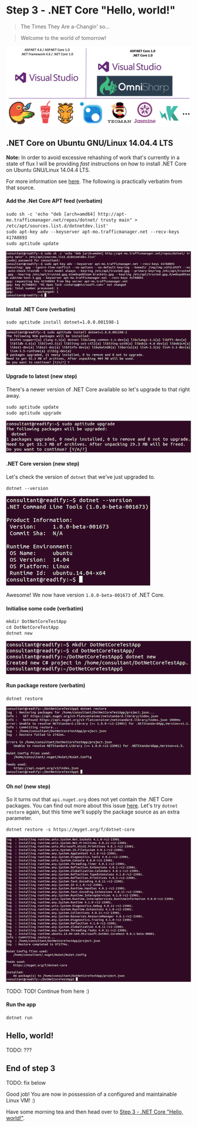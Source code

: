 # Step 3 - .NET Core "Hello, world!"

> The Times They Are a-Changin' so...

> Welcome to the world of tomorrow!

![1-dotnet-core-dev-stack](Step3/1-dotnet-core-dev-stack.png)

## .NET Core on Ubuntu GNU/Linux 14.04.4 LTS

__Note:__ In order to avoid excessive rehashing of work that's currently in a state of flux I will be providing _fast_ instructions on how to install .NET Core on Ubuntu GNU/Linux 14.04.4 LTS.

For more information see [here](http://dotnet.github.io/getting-started/). The following is practically verbatim from that source.

#### Add the .Net Core APT feed (verbatim)

```
sudo sh -c 'echo "deb [arch=amd64] http://apt-mo.trafficmanager.net/repos/dotnet/ trusty main" > /etc/apt/sources.list.d/dotnetdev.list'
sudo apt-key adv --keyserver apt-mo.trafficmanager.net --recv-keys 417A0893
sudo aptitude update
```

![2-add-dotnet-core-apt-feed](Step3/2-add-dotnet-core-apt-feed.png)

#### Install .NET Core (verbatim)

```
sudo aptitude install dotnet=1.0.0.001598-1
```

![3-install-dotnet-core](Step3/3-install-dotnet-core.png)

#### Upgrade to latest (new step)

There's a newer version of .NET Core available so let's upgrade to that right away.

```
sudo aptitude update
sudo aptitude upgrade
```

![4-upgrade-dotnet-core](Step3/4-upgrade-dotnet-core.png)

#### .NET Core version (new step)

Let's check the version of `dotnet` that we've just upgraded to.

```
dotnet --version
```

![5-check-dotnet-version](Step3/5-check-dotnet-version.png)

Awesome! We now have version `1.0.0-beta-001673` of .NET Core.

#### Initialise some code (verbatim)

```
mkdir DotNetCoreTestApp
cd DotNetCoreTestApp
dotnet new
```

![6-dotnet-new-project](Step3/6-dotnet-new-project.png)

#### Run package restore (verbatim)

```
dotnet restore
```

![7-dotnet-restore-fail](Step3/7-dotnet-restore-fail.png)

#### Oh no! (new step)

So it turns out that `api.nuget.org` does not yet contain the .NET Core packages. You can find out more about this issue [here](https://github.com/dotnet/cli/issues/535). Let's try `dotnet restore` again, but this time we'll supply the package source as an extra parameter.

```
dotnet restore -s https://myget.org/f/dotnet-core
```

![8-dotnet-restore-success](Step3/8-dotnet-restore-success.png)

TODO: TOD! Continue from here :)

#### Run the app

```
dotnet run
```
## Hello, world!

TODO: ???

## End of step 3

TODO: fix below

Good job! You are now in possession of a configured and maintainable Linux VM! :)

Have some morning tea and then head over to [Step 3 - .NET Core "Hello, world!"](Step3.md).
